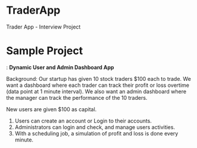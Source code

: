 # TraderApp
Trader App - Interview Project

<h1>Sample Project</h1>:
<b>Dynamic User and Admin Dashboard App</b>

Background:
Our startup has given 10 stock traders $100 each to trade. We want a dashboard where each trader can track their profit or loss overtime (data point at 1 minute interval). We also want an admin dashboard where the manager can track the performance of the 10 traders.

New users are given $100 as capital.

1. Users can create an account or Login to their accounts.
2. Administrators can login and check, and manage users activities.
3. With a scheduling job, a simulation of profit and loss is done every minute. 
